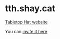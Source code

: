 # tth.shay.cat

[Tabletop Hat website](https://tth.shay.cat)

You can [invite it here](https://tth.shay.cat/invite)
